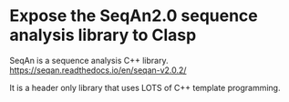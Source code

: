 # Expose the SeqAn2.0 sequence analysis library to Clasp

SeqAn is a sequence analysis C++ library. https://seqan.readthedocs.io/en/seqan-v2.0.2/

It is a header only library that uses LOTS of C++ template programming.
